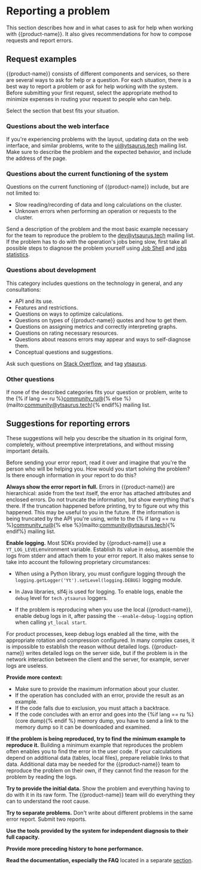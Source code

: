 # Reporting a problem

This section describes how and in what cases to ask for help when working with {{product-name}}.  It also gives recommendations for how to compose requests and report errors.

## Request examples

{{product-name}} consists of different components and services, so there are several ways to ask for help or a question.  For each situation, there is a best way to report a problem or ask for help working with the system.  Before submitting your first request, select the appropriate method to minimize expenses in routing your request to people who can help.

Select the section that best fits your situation.

### Questions about the web interface

If you're experiencing problems with the layout, updating data on the web interface, and similar problems, write to the [ui@ytsaurus.tech](mailto:ui@ytsaurus.tech) mailing list.
Make sure to describe the problem and the expected behavior, and include the address of the page.

### Questions about the current functioning of the system

Questions on the current functioning of {{product-name}} include, but are not limited to:

- Slow reading/recording of data and long calculations on the cluster.
- Unknown errors when performing an operation or requests to the cluster.

Send a description of the problem and the most basic example necessary for the team to reproduce the problem to the [dev@ytsaurus.tech](mailto:dev@ytsaurus.tech) mailing list.
If the problem has to do with the operation's jobs being slow, first take all possible steps to diagnose the problem yourself using [Job Shell](../../../user-guide/problems/jobshell-and-slowjobs.md) and [jobs statistics](../../../user-guide/problems/jobstatistics.md).

### Questions about development

This category includes questions on the technology in general, and any consultations:

- API and its use.
- Features and restrictions.
- Questions on ways to optimize calculations.
- Questions on types of {{product-name}} quotes and how to get them.
- Questions on assigning metrics and correctly interpreting graphs.
- Questions on rating necessary resources.
- Questions about reasons errors may appear and ways to self-diagnose them.
- Conceptual questions and suggestions.

Ask such questions on [Stack Overflow](https://stackoverflow.com), and tag [ytsaurus](https://stackoverflow.com/tags/ytsaurus).

### Other questions

If none of the described categories fits your question or problem, write to the {% if lang == ru %}[community_ru@](mailto:community_ru@ytsaurus.tech){% else %}(mailto:community@ytsaurus.tech){% endif%} mailing list.

## Suggestions for reporting errors

These suggestions will help you describe the situation in its original form, completely, without preemptive interpretations, and without missing important details.

Before sending your error report, read it over and imagine that you're the person who will be helping you. How would you start solving the problem? Is there enough information in your report to do this?

**Always show the error report in full.** Errors in {{product-name}} are hierarchical: aside from the text itself, the error has attached attributes and enclosed errors.  Do not truncate the information, but show everything that's there. If the truncation happened before printing, try to figure out why this happened.  This may be useful to you in the future. If the information is being truncated by the API you're using, write to the {% if lang == ru %}[community_ru@](mailto:community_ru@ytsaurus.tech){% else %}(mailto:community@ytsaurus.tech){% endif%} mailing list.

**Enable logging.** Most SDKs provided by {{product-name}} use a `YT_LOG_LEVEL`environment variable. Establish its value in `debug`, assemble the logs from stderr and attach them to your error report. It also makes sense to take into account the following proprietary circumstances:

- When using a Python library, you must configure logging through the `logging.getLogger('Yt').setLevel(logging.DEBUG)` logging module.

- In Java libraries, slf4j is used for logging. To enable logs, enable the `debug` level for `tech.ytsaurus` loggers.

- If the problem is reproducing when you use the local {{product-name}}, enable debug logs in it, after passing the `--enable-debug-logging` option when calling `yt_local start`.

For product processes, keep debug logs enabled all the time, with the appropriate rotation and compression configured. In many complex cases, it is impossible to establish the reason without detailed logs. {{product-name}} writes detailed logs on the server side, but if the problem is in the network interaction between the client and the server, for example, server logs are useless.

**Provide more context:**

- Make sure to provide the maximum information about your cluster.
- If the operation has concluded with an error, provide the result as an example.
- If the code falls due to exclusion, you must attach a backtrace.
- If the code concludes with an error and goes into the {%if lang == ru %}(core dump){% endif %} memory dump, you have to send a link to the memory dump so it can be downloaded and examined.

**If the problem is being reproduced, try to find the minimum example to reproduce it.** Building a minimum example that reproduces the problem often enables you to find the error in the user code. If your calculations depend on additional data (tables, local files), prepare reliable links to that data. Additional data may be needed for the {{product-name}} team to reproduce the problem on their own, if they cannot find the reason for the problem by reading the logs.

**Try to provide the initial data.** Show the problem and everything having to do with it in its raw form. The {{product-name}} team will do everything they can to understand the root cause.

**Try to separate problems.** Don't write about different problems in the same error report. Submit two reports.

**Use the tools provided by the system for independent diagnosis to their full capacity.**

**Provide more preceding history to hone performance.**

**Read the documentation, especially the FAQ** located in a separate [section](../../../faq/faq.md).

